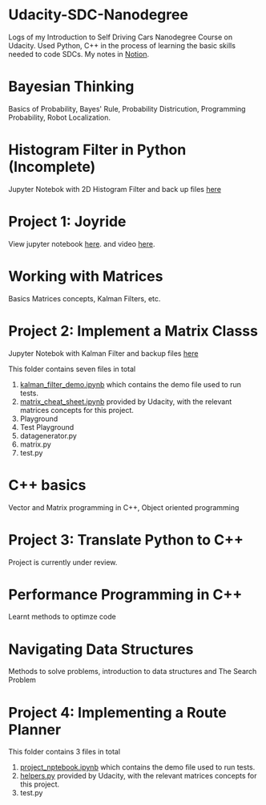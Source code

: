 # Udacity-SDC-Nanodegree
Logs of my Introduction to Self Driving Cars Nanodegree Course on Udacity.
Used Python, C++ in the process of learning the basic skills needed to code SDCs.
My notes in <a href="https://www.notion.so/Udacity-Self-Driving-Cars-Nanodegree-Notes-95104b0a28d8475896f2edac8d09a79a
"> Notion</a>. 

# Bayesian Thinking
Basics of Probability, Bayes' Rule, Probability Districution, Programming Probability, Robot Localization.

# Histogram Filter in Python (Incomplete)
Jupyter Notebok with 2D Histogram Filter and back up files <a href=""> here</a>

# Project 1: Joyride
View jupyter notebook <a href="https://github.com/dumebielueme/Udacity-SDC-Nanodegree/blob/master/ParallelParking.ipynb"> here</a>. and video <a href="https://youtu.be/GXum4dYZY8M"> here</a>.

# Working with Matrices
Basics Matrices concepts, Kalman Filters, etc.

# Project 2: Implement a Matrix Classs
Jupyter Notebok with Kalman Filter and backup files <a href="https://github.com/dumebielueme/Udacity-SDC-Nanodegree/tree/master/KalmanFilter"> here</a>

This folder contains seven files in total
1. <a href="https://github.com/dumebielueme/Udacity-SDC-Nanodegree/blob/master/KalmanFilter/kalman_filter_demo.ipynb"> kalman_filter_demo.ipynb</a> which contains the demo file used to run tests.
2. <a href="https://github.com/dumebielueme/Udacity-SDC-Nanodegree/blob/master/KalmanFilter/kalman_filter_demo.ipynb"> matrix_cheat_sheet.ipynb</a> provided by Udacity, with the relevant matrices concepts for this project.
3. Playground
4. Test Playground
5. datagenerator.py
6. matrix.py
7. test.py

# C++ basics
Vector and Matrix programming in C++, Object oriented programming

# Project 3: Translate Python to C++
Project is currently under review.

# Performance Programming in C++
Learnt methods to optimze code

# Navigating Data Structures
Methods to solve problems, introduction to data structures and The Search Problem

# Project 4: Implementing a Route Planner
This folder contains 3 files in total
1. <a href="https://github.com/dumebielueme/Udacity-SDC-Nanodegree/blob/master/KalmanFilter/kalman_filter_demo.ipynb"> project_nptebook.ipynb</a> which contains the demo file used to run tests.
2. <a href="https://github.com/dumebielueme/Udacity-SDC-Nanodegree/blob/master/KalmanFilter/kalman_filter_demo.ipynb"> helpers.py</a> provided by Udacity, with the relevant matrices concepts for this project.
3. test.py
